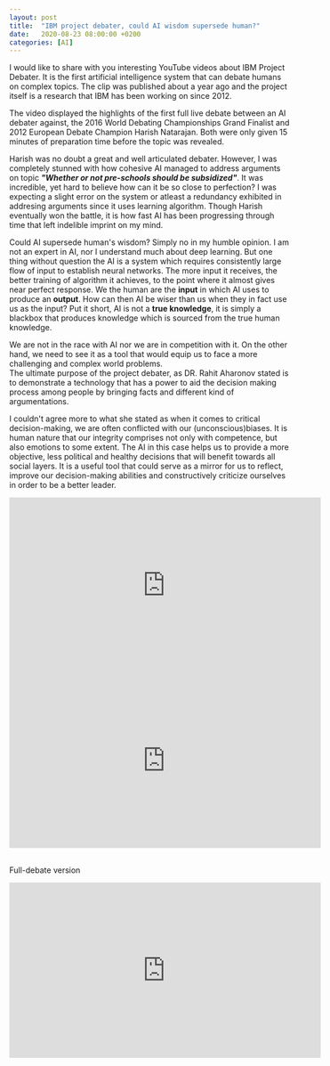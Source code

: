 ```yaml
---
layout: post
title:  "IBM project debater, could AI wisdom supersede human?"
date:   2020-08-23 08:00:00 +0200
categories: [AI]
---
```

I would like to share with you interesting YouTube videos about IBM Project Debater. It is the first artificial intelligence system that can debate humans on complex topics. The clip was published about a year ago and the project itself is a research that IBM has been working on since 2012.

The video displayed the highlights of the first full live debate between an AI debater against, the 2016 World Debating Championships Grand Finalist and 2012 European Debate Champion Harish Natarajan. Both were only given 15 minutes of preparation time before the topic was revealed.

Harish was no doubt a great and well articulated debater. However, I was completely stunned with how cohesive AI managed to address arguments on topic ***"Whether or not pre-schools should be subsidized"***. It was incredible, yet hard to believe how can it be so close to perfection? I was expecting a slight error on the system or atleast a redundancy exhibited in addresing arguments since it uses learning algorithm. Though Harish eventually won the battle, it is how fast AI has been progressing through time that left indelible imprint on my mind.

Could AI supersede human's wisdom? Simply no in my humble opinion. 
I am not an expert in AI, nor I understand much about deep learning. But one thing without question the AI is a system which requires consistently large flow of input to establish neural networks. The more input it receives, the better training of algorithm it achieves, to the point where it almost gives near perfect response. 
We the human are the **input** in which AI uses to produce an **output**. 
How can then AI be wiser than us when they in fact use us as the input? Put it short, AI is not a **true knowledge**, it is simply a blackbox that produces knowledge which is sourced from the true human knowledge. 

We are not in the race with AI nor we are in competition with it. On the other hand, we need to see it as a tool that would equip us to face a more challenging and complex world problems.  
The ultimate purpose of the project debater, as DR. Rahit Aharonov stated is to demonstrate a technology that has a power to aid the decision making process among people by bringing facts and different kind of argumentations. 

I couldn't agree more to what she stated as when it comes to critical decision-making, we are often conflicted with our (unconscious)biases. It is human nature that our integrity comprises not only with competence, but also emotions to some extent. The AI in this case helps us to provide a more objective, less political and healthy decisions that will benefit towards all social layers. It is a useful tool that could serve as a mirror for us to reflect, improve our decision-making abilities and constructively criticize ourselves in order to be a better leader.

<iframe width="560" height="315" src="https://www.youtube.com/embed/koec1nnePAM" frameborder="0" allow="accelerometer; autoplay; encrypted-media; gyroscope; picture-in-picture" allowfullscreen></iframe>

<iframe width="560" height="315" src="https://www.youtube.com/embed/UeF_N1r91RQ" frameborder="0" allow="accelerometer; autoplay; encrypted-media; gyroscope; picture-in-picture" allowfullscreen></iframe>


<br/>Full-debate version
<iframe width="560" height="315" src="https://www.youtube.com/embed/3_yy0dnIc58" frameborder="0" allow="accelerometer; autoplay; encrypted-media; gyroscope; picture-in-picture" allowfullscreen></iframe>
